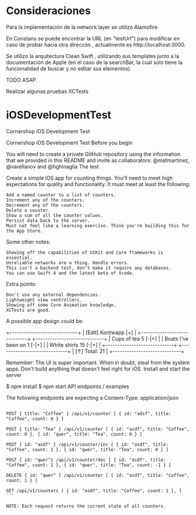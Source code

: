 # Consideraciones

Para la implementación de la network layer se utilizo Alamofire.

En Constans se puede encontrar la URL (en "testUrl") para modificar en caso de probar hacia otra direccón , actualmente es http://localhost:3000.

Se utilizo la arquitectura Clean Swift , utilizando sus templates junto a la documentación de Apple (en el caso de la searchBar, la cual solo tiene la funcionalidad de buscar y no editar sus elementos).

TODO ASAP.

Realizar algunas pruebas XCTests

# iOSDevelopmentTest
Cornershop iOS Development Test


Cornershop iOS Development Test
Before you begin

You will need to create a private GitHub repository using the information that we provided in this README and invite as collaborators: @matmartinez, @varellanov and @hghinaglia
The test

Create a simple iOS app for counting things. You'll need to meet high expectations for quality and functionality. It must meet at least the following:

    Add a named counter to a list of counters.
    Increment any of the counters.
    Decrement any of the counters.
    Delete a counter.
    Show a sum of all the counter values.
    Persist data back to the server.
    Must not feel like a learning exercise. Think you're building this for the App Store.

Some other notes:

    Showing off the capabilities of UIKit and Core frameworks is essential.
    Unreliable networks are a thing. Handle errors.
    This isn't a backend test, don't make it require any databases.
    You can use Swift 4 and the latest beta of Xcode.

Extra points:

    Don't use any external dependencies.
    Lightweight view controllers.
    Showing off some Core Animation knowledge.
    XCTests are good.

A possible app design could be:

+-----------------------------+ | [Edit] Kontwapp [+] | +-----------------------------+ +-----------------------------+ | Cups of tea 5 [-|+] | | Boats I've been on 1 [-|+] | | White shirts 15 [-|+] | +-----------------------------+ +-----------------------------+ | [↑] Total: 21 | +-----------------------------+

Remember: The UI is super important. When in doubt, steal from the system apps. Don't build anything that doesn't feel right for iOS.
Install and start the server

$ npm install $ npm start
API endpoints / examples

The following endpoints are expecting a Content-Type: application/json


``` GET /api/v1/counters [ ]

POST { title: "Coffee" } /api/v1/counter [ { id: "adsf", title: "Coffee", count: 0 } ]

POST { title: "Tea" } /api/v1/counter [ { id: "asdf", title: "Coffee", count: 0 }, { id: "qwer", title: "Tea", count: 0 } ]

POST { id: "asdf" } /api/v1/counter/inc [ { id: "asdf", title: "Coffee", count: 1 }, { id: "qwer", title: "Tea", count: 0 } ]

POST { id: "qwer"} /api/v1/counter/dec [ { id: "asdf", title: "Coffee", count: 1 }, { id: "qwer", title: "Tea", count: -1 } ]

DELETE { id: "qwer" } /api/v1/counter [ { id: "asdf", title: "Coffee", count: 1 } ]

GET /api/v1/counters [ { id: "asdf", title: "Coffee", count: 1 }, ] ```

NOTE: Each request returns the current state of all counters.



